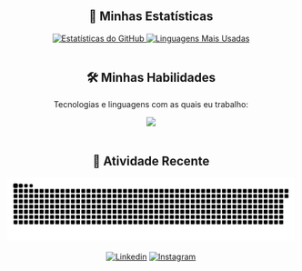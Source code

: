 
<br>

<div align="center">
  <h2>🚀 Minhas Estatísticas</h2>
  <a href="https://github.com/Takushi27">
    <img height="180em" src="https://github-readme-stats.vercel.app/api?username=Takushi27&show_icons=true&theme=dark&include_all_commits=true&count_private=true&hide_border=true" alt="Estatísticas do GitHub"/>
    <img height="180em" src="https://github-readme-stats.vercel.app/api/top-langs/?username=Takushi27&layout=compact&langs_count=7&theme=dark&hide_border=true" alt="Linguagens Mais Usadas"/>
  </a>
</div>

<br>

<div align="center">
  <h2>🛠️ Minhas Habilidades</h2>
  <p>Tecnologias e linguagens com as quais eu trabalho:</p>
  <a href="https://skillicons.dev">
    <img src="https://skillicons.dev/icons?i=c,cpp,py,java,html,js,css,react,laraval,nodejs,docker,php,git,vscode" />
  </a>
</div>

<br>

<div align="center">
  <h2>🌱 Atividade Recente</h2>
  <picture>
    <source media="(prefers-color-scheme: dark)" srcset="https://github.com/Takushi27/Takushi27/blob/output/github-contribution-grid-snake-dark.svg?raw=true">
    <source media="(prefers-color-scheme: light)" srcset="https://github.com/Takushi27/Takushi27/blob/output/github-contribution-grid-snake.svg?raw=true">
    <img alt="Animação do grid de contribuições do GitHub" src="https://github.com/Takushi27/Takushi27/blob/output/github-contribution-grid-snake.svg?raw=true">
  </picture>
</div>

<br>

<div align="center">
  <a href="https://www.linkedin.com/in/adalberto-silva-santan" target="_blank"><img alt="Linkedin" src="https://img.shields.io/badge/LinkedIn-0077B5?style=for-the-badge&logo=linkedin&logoColor=white"></a>
  <a href="https://www.instagram.com/adal.berto1508/" target="_blank"><img alt="Instagram" src="https://img.shields.io/badge/Instagram-E4405F?style=for-the-badge&logo=instagram&logoColor=white"></a>
  </div>

<br>

